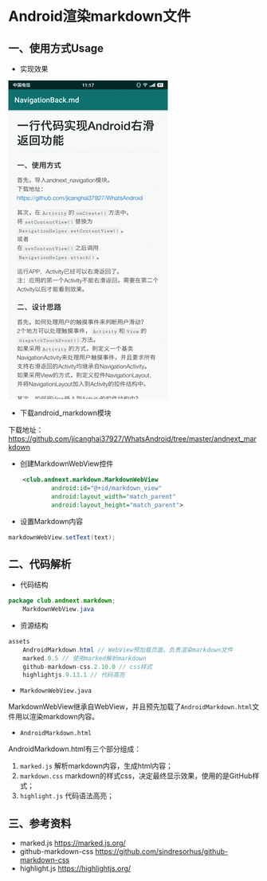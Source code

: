 # Android渲染markdown文件

## 一、使用方式Usage

- 实现效果

![md_markdown](./README/markdown.gif)



- 下载android_markdown模块

下载地址：https://github.com/jicanghai37927/WhatsAndroid/tree/master/andnext_markdown



- 创建MarkdownWebView控件

```xml
    <club.andnext.markdown.MarkdownWebView
            android:id="@+id/markdown_view"
            android:layout_width="match_parent"
            android:layout_height="match_parent">
```



- 设置Markdown内容

```Java
markdownWebView.setText(text);
```



## 二、代码解析

- 代码结构

```Java
package club.andnext.markdown;
	MarkdownWebView.java
```

* 资源结构

```Java
assets
	AndroidMarkdown.html // WebView预加载页面，负责渲染markdown文件
	marked.0.5 // 使用marked解析markdown
	github-markdown-css.2.10.0 // css样式
	highlightjs.9.13.1 // 代码高亮
```

- `MarkdownWebView.java`

MarkdownWebView继承自WebView，并且预先加载了`AndroidMarkdown.html`文件用以渲染markdown内容。

- `AndroidMarkdown.html`

AndroidMarkdown.html有三个部分组成：  

1. `marked.js` 解析markdown内容，生成html内容；
2. `markdown.css` markdown的样式css，决定最终显示效果，使用的是GitHub样式；
3. `highlight.js` 代码语法高亮；



## 三、参考资料

* marked.js https://marked.js.org/
* github-markdown-css https://github.com/sindresorhus/github-markdown-css
* highlight.js https://highlightjs.org/



